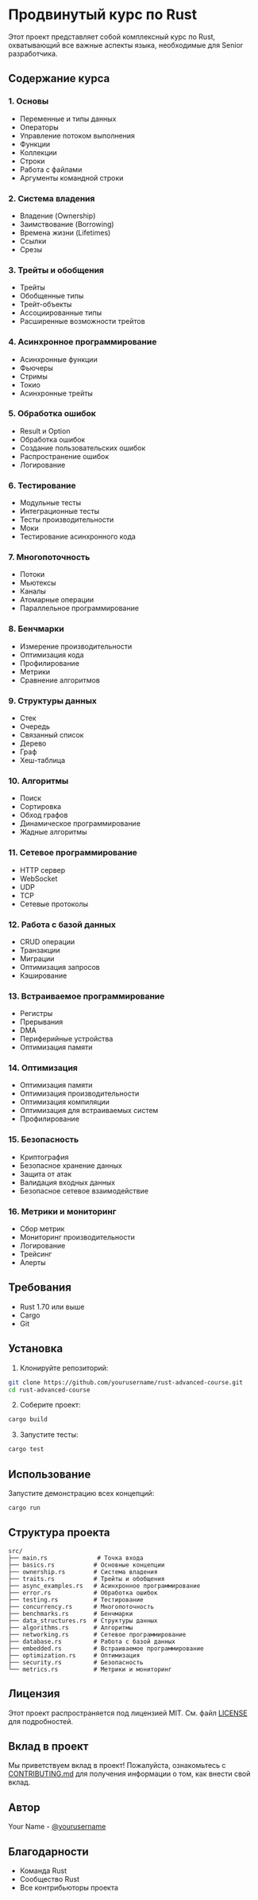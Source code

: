 # Продвинутый курс по Rust

Этот проект представляет собой комплексный курс по Rust, охватывающий все важные аспекты языка, необходимые для Senior разработчика.

## Содержание курса

### 1. Основы
- Переменные и типы данных
- Операторы
- Управление потоком выполнения
- Функции
- Коллекции
- Строки
- Работа с файлами
- Аргументы командной строки

### 2. Система владения
- Владение (Ownership)
- Заимствование (Borrowing)
- Времена жизни (Lifetimes)
- Ссылки
- Срезы

### 3. Трейты и обобщения
- Трейты
- Обобщенные типы
- Трейт-объекты
- Ассоциированные типы
- Расширенные возможности трейтов

### 4. Асинхронное программирование
- Асинхронные функции
- Фьючеры
- Стримы
- Токио
- Асинхронные трейты

### 5. Обработка ошибок
- Result и Option
- Обработка ошибок
- Создание пользовательских ошибок
- Распространение ошибок
- Логирование

### 6. Тестирование
- Модульные тесты
- Интеграционные тесты
- Тесты производительности
- Моки
- Тестирование асинхронного кода

### 7. Многопоточность
- Потоки
- Мьютексы
- Каналы
- Атомарные операции
- Параллельное программирование

### 8. Бенчмарки
- Измерение производительности
- Оптимизация кода
- Профилирование
- Метрики
- Сравнение алгоритмов

### 9. Структуры данных
- Стек
- Очередь
- Связанный список
- Дерево
- Граф
- Хеш-таблица

### 10. Алгоритмы
- Поиск
- Сортировка
- Обход графов
- Динамическое программирование
- Жадные алгоритмы

### 11. Сетевое программирование
- HTTP сервер
- WebSocket
- UDP
- TCP
- Сетевые протоколы

### 12. Работа с базой данных
- CRUD операции
- Транзакции
- Миграции
- Оптимизация запросов
- Кэширование

### 13. Встраиваемое программирование
- Регистры
- Прерывания
- DMA
- Периферийные устройства
- Оптимизация памяти

### 14. Оптимизация
- Оптимизация памяти
- Оптимизация производительности
- Оптимизация компиляции
- Оптимизация для встраиваемых систем
- Профилирование

### 15. Безопасность
- Криптография
- Безопасное хранение данных
- Защита от атак
- Валидация входных данных
- Безопасное сетевое взаимодействие

### 16. Метрики и мониторинг
- Сбор метрик
- Мониторинг производительности
- Логирование
- Трейсинг
- Алерты

## Требования

- Rust 1.70 или выше
- Cargo
- Git

## Установка

1. Клонируйте репозиторий:
```bash
git clone https://github.com/yourusername/rust-advanced-course.git
cd rust-advanced-course
```

2. Соберите проект:
```bash
cargo build
```

3. Запустите тесты:
```bash
cargo test
```

## Использование

Запустите демонстрацию всех концепций:
```bash
cargo run
```

## Структура проекта

```
src/
├── main.rs              # Точка входа
├── basics.rs           # Основные концепции
├── ownership.rs        # Система владения
├── traits.rs           # Трейты и обобщения
├── async_examples.rs   # Асинхронное программирование
├── error.rs            # Обработка ошибок
├── testing.rs          # Тестирование
├── concurrency.rs      # Многопоточность
├── benchmarks.rs       # Бенчмарки
├── data_structures.rs  # Структуры данных
├── algorithms.rs       # Алгоритмы
├── networking.rs       # Сетевое программирование
├── database.rs         # Работа с базой данных
├── embedded.rs         # Встраиваемое программирование
├── optimization.rs     # Оптимизация
├── security.rs         # Безопасность
└── metrics.rs          # Метрики и мониторинг
```

## Лицензия

Этот проект распространяется под лицензией MIT. См. файл [LICENSE](LICENSE) для подробностей.

## Вклад в проект

Мы приветствуем вклад в проект! Пожалуйста, ознакомьтесь с [CONTRIBUTING.md](CONTRIBUTING.md) для получения информации о том, как внести свой вклад.

## Автор

Your Name - [@yourusername](https://github.com/yourusername)

## Благодарности

- Команда Rust
- Сообщество Rust
- Все контрибьюторы проекта 